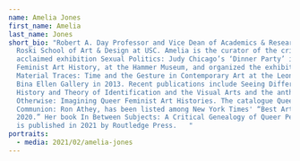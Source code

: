 ```yaml
---
name: Amelia Jones
first_name: Amelia
last_name: Jones
short_bio: "Robert A. Day Professor and Vice Dean of Academics & Research in
  Roski School of Art & Design at USC. Amelia is the curator of the critically
  acclaimed exhibition Sexual Politics: Judy Chicago’s ‘Dinner Party’ in
  Feminist Art History, at the Hammer Museum, and organized the exhibition
  Material Traces: Time and the Gesture in Contemporary Art at the Leonard and
  Bina Ellen Gallery in 2013. Recent publications include Seeing Differently: A
  History and Theory of Identification and the Visual Arts and the anthology
  Otherwise: Imagining Queer Feminist Art Histories. The catalogue Queer
  Communion: Ron Athey, has been listed among New York Times' “Best Art Books
  2020.” Her book In Between Subjects: A Critical Genealogy of Queer Performance
  is published in 2021 by Routledge Press.   "
portraits:
  - media: 2021/02/amelia-jones
---
```

